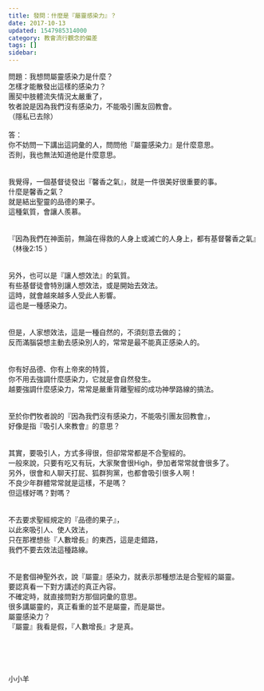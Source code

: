 ```yaml
---
title: 發問：什麼是『屬靈感染力』？
date: 2017-10-13
updated: 1547985314000
category: 教會流行觀念的偏差
tags: []
sidebar: 
---
```


<p>問題：我想問屬靈感染力是什麼？<br/>怎樣才能散發出這樣的感染力？ <br/>團契中肢體流失情況太嚴重了，<br/>牧者說是因為我們沒有感染力，不能吸引團友回教會。<br/>（隱私已去除）<br/><!--more--><br/>答：<br/>你不妨問一下講出這詞彙的人，問問他『屬靈感染力』是什麼意思。<br/>否則，我也無法知道他是什麼意思。<br/> <br/><br/>我覺得，一個基督徒發出『馨香之氣』，就是一件很美好很重要的事。<br/>什麼是馨香之氣？<br/>就是結出聖靈的品德的果子。<br/>這種氣質，會讓人羨慕。<br/><br/><br/>『因為我們在神面前，無論在得救的人身上或滅亡的人身上，都有基督馨香之氣』<br/>（林後2:15 ）<br/><br/><br/>另外，也可以是『讓人想效法』的氣質。<br/>有些基督徒會特別讓人想效法，或是開始去效法。<br/>這時，就會越來越多人受此人影響。<br/>這也是一種感染力。<br/><br/><br/>但是，人家想效法，這是一種自然的，不須刻意去做的；<br/>反而滿腦袋想主動去感染別人的，常常是最不能真正感染人的。<br/><br/><br/>你有好品德、你有上帝來的特質，<br/>你不用去強調什麼感染力，它就是會自然發生。<br/>越要強調什麼感染力，常常是嚴重背離聖經的成功神學路線的搞法。<br/><br/><br/>至於你們牧者說的『因為我們沒有感染力，不能吸引團友回教會』，<br/>好像是指『吸引人來教會』的意思？<br/> <br/><br/>其實，要吸引人，方式多得很，但卻常常都是不合聖經的。<br/>一般來說，只要有吃又有玩，大家聚會很High，參加者常常就會很多了。<br/>另外，很會和人聊天打屁、狐群狗黨，也都會吸引很多人啊！<br/>不良少年群體常常就是這樣，不是嗎？<br/>但這樣好嗎？對嗎？<br/><br/><br/>不去要求聖經規定的『品德的果子』，<br/>以此來吸引人、使人效法，<br/>只在那裡想些『人數增長』的東西，這是走錯路，<br/>我們不要去效法這種路線。<br/> <br/><br/>不是套個神聖外衣，說『屬靈』感染力，就表示那種想法是合聖經的屬靈。<br/>要認真看一下對方講述的真正內容。<br/>不確定時，就直接問對方那個詞彙的意思。<br/>很多講屬靈的，真正看重的並不是屬靈，而是屬世。<br/>屬靈感染力？<br/>『屬靈』我看是假，『人數增長』才是真。<br/><br/><br/><br/><br/><br/>小小羊<br/><br/><br/><br/><br/></p>